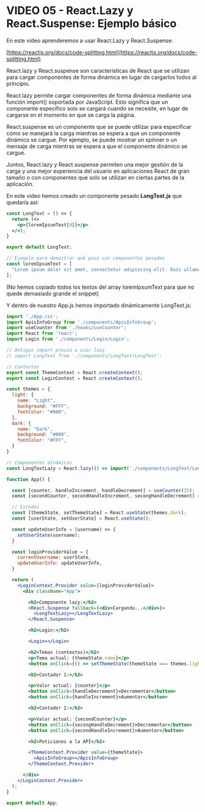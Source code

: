 # VIDEO 05 - React.Lazy y React.Suspense: Ejemplo básico

En este vídeo aprenderemos a usar React.Lazy y React.Suspense:

[https://reactjs.org/docs/code-splitting.html](https://reactjs.org/docs/code-splitting.html) 

React.lazy y React.suspense son características de React que se utilizan para cargar componentes de forma dinámica en lugar de cargarlos todos al principio.

React.lazy permite cargar componentes de forma dinámica mediante una función import() soportada por JavaScript. Esto significa que un componente específico solo se cargará cuando se necesite, en lugar de cargarse en el momento en que se carga la página.

React.suspense es un componente que se puede utilizar para especificar cómo se manejará la carga mientras se espera a que un componente dinámico se cargue. Por ejemplo, se puede mostrar un spinner o un mensaje de carga mientras se espera a que el componente dinámico se cargue.

Juntos, React.lazy y React.suspense permiten una mejor gestión de la carga y una mejor experiencia del usuario en aplicaciones React de gran tamaño o con componentes que solo se utilizan en ciertas partes de la aplicación.

En este video hemos creado un componente pesado **LongTest.js** que quedaría así:

```jsx
const LongText = () => {
  return (<>
    <p>{loremIpsumText[0]}</p>
  </>);
}

export default LongText;

// Ejemplo para demostrar qué pasa con componentes pesados
const loremIpsumText = [
  "Lorem ipsum dolor sit amet, consectetur adipiscing elit. Duis ullamcorper mattis elit, at eleifend neque faucibus sed. Vestibulum consequat ligula sed dapibus vulputate. Sed facilisis molestie velit eget sollicitudin. Aenean maximus vel nisi ut imperdiet. In condimentum metus nec vehicula feugiat. Praesent sollicitudin, lectus vitae pulvinar condimentum, tellus ipsum pharetra arcu, eget eleifend nisi tortor id lacus. Vivamus porta mi non dignissim vulputate. Duis condimentum, dui eget consequat ultricies, est massa tincidunt dolor, ut laoreet odio ex quis ex.", "Pellentesque neque diam, malesuada et vestibulum nec, mollis ac lacus. Proin pretium sapien nec ipsum commodo dictum. Integer odio erat, bibendum at velit non, sodales pharetra nulla. Duis nibh massa, aliquet in convallis venenatis, efficitur nec libero. Cras ut varius libero, at pulvinar arcu. Morbi mollis urna auctor ligula faucibus, et placerat libero commodo. Praesent feugiat sagittis justo a elementum. Sed aliquet urna dui, vel molestie arcu semper ac. Praesent sit amet elementum dui, at suscipit ante.", "Lorem ipsum dolor sit amet, consectetur adipiscing elit. Duis ullamcorper mattis elit, at eleifend neque faucibus sed. Vestibulum consequat ligula sed dapibus vulputate. Sed facilisis molestie velit eget sollicitudin. Aenean maximus vel nisi ut imperdiet. In condimentum metus nec vehicula feugiat. Praesent sollicitudin, lectus vitae pulvinar condimentum, tellus ipsum pharetra arcu, eget eleifend nisi tortor id lacus. Vivamus porta mi non dignissim vulputate. Duis condimentum, dui eget consequat ultricies, est massa tincidunt dolor, ut laoreet odio ex quis ex.", "Pellentesque neque diam, malesuada et vestibulum nec, mollis ac lacus. Proin pretium sapien nec ipsum commodo dictum. Integer odio erat, bibendum at velit non, sodales pharetra nulla. Duis nibh massa, aliquet in convallis venenatis, efficitur nec libero. Cras ut varius libero, at pulvinar arcu. Morbi mollis urna auctor ligula faucibus, et placerat libero commodo. Praesent feugiat sagittis justo a elementum. Sed aliquet urna dui, vel molestie arcu semper ac. Praesent sit amet elementum dui, at suscipit ante.",
];
```

(No hemos copiado todos los textos del array loremIpsumText para que no quede demasiado grande el snippet)

Y dentro de nuestro App.js hemos importado dinámicamente LongText.js:

```jsx
import './App.css';
import ApisInfoGroup from './components/ApisInfoGroup';
import useCounter from './hooks/useCounter';
import React from 'react';
import Login from './components/Login/Login';

// Antiguo import previo a usar lazy
// import LongText from './components/LongText/LongText';

// Contextos
export const ThemeContext = React.createContext();
export const LoginContext = React.createContext();

const themes = {
  light: {
    name: "Light",
    background: "#FFF",
    fontColor: "#000",
  },
  dark: {
    name: "Dark",
    background: "#000",
    fontColor: "#FFF",
  }
}

// Componentes dinámicos
const LongTextLazy = React.lazy(() => import('./components/LongText/LongText'));

function App() {

  const [counter, handleIncrement, handleDecrement] = useCounter(25);
  const [secondCounter, secondHandleIncrement, secongHandleDecrement] = useCounter(70);

  // Estados
  const [themeState, setThemeState] = React.useState(themes.dark);
  const [userState, setUserState] = React.useState();

  const updateUserInfo = (username) => {
    setUserState(username);
  }

  const loginProviderValue = {
    currentUsername: userState,
    updateUserInfo: updateUserInfo,
  }

  return (
    <LoginContext.Provider value={loginProviderValue}>
      <div className="App">

        <h2>Componente lazy:</h2>
        <React.Suspense fallback={<div>Cargando...</div>}>
          <LongTextLazy></LongTextLazy>
        </React.Suspense>

        <h2>Login:</h2>

        <Login></Login>

        <h2>Temas (contextos)</h2>
        <p>Tema actual: {themeState.name}</p>
        <button onClick={() => setThemeState(themeState === themes.light ? themes.dark : themes.light)}>Cambiar tema</button>

        <h2>Contador 1:</h2>

        <p>Valor actual: {counter}</p>
        <button onClick={handleDecrement}>Decrementar</button>
        <button onClick={handleIncrement}>Aumentar</button>

        <h2>Contador 2:</h2>

        <p>Valor actual: {secondCounter}</p>
        <button onClick={secongHandleDecrement}>Decrementar</button>
        <button onClick={secondHandleIncrement}>Aumentar</button>

        <h2>Peticiones a la API</h2>

        <ThemeContext.Provider value={themeState}>
          <ApisInfoGroup></ApisInfoGroup>
        </ThemeContext.Provider>

      </div>
    </LoginContext.Provider>
  );
}

export default App;
```
